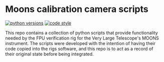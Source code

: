 # Moons calibration camera scripts

[![python versions](https://img.shields.io/badge/python-2.7%20|%203.4%2B-informational.svg)](https://www.python.org/)
[![code style](https://img.shields.io/badge/code%20style-black-000000.svg)](https://black.readthedocs.io/en/stable/)

This repo contains a collection of python scripts that provide functionality needed by the FPU
verification rig for the Very Large Telescope's MOONS instrument.
The scripts were developed with the intention of having their code copied into the rigs software,
and this repo is to act as a record of their original state before being integrated.
